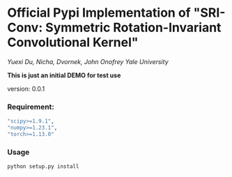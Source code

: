 # Official Pypi Implementation of "SRI-Conv: Symmetric Rotation-Invariant Convolutional Kernel"
*Yuexi Du, Nicha, Dvornek, John Onofrey*
*Yale University*

**This is just an initial DEMO for test use**

version: 0.0.1

### Requirement:
```bash
"scipy>=1.9.1",
"numpy>=1.23.1",
"torch>=1.13.0"
```

### Usage
```bash
python setup.py install
```
